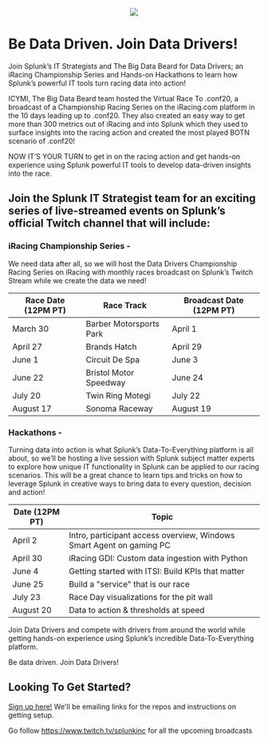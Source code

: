 <p align="center">
  <img src="https://cdn.discordapp.com/attachments/812163910316458016/812366549201584158/DataDrivers-Small.png">
</p>


# Be Data Driven.  Join Data Drivers!
Join Splunk’s IT Strategists and The Big Data Beard for Data Drivers; an iRacing Championship Series and Hands-on Hackathons to learn how Splunk’s powerful IT tools turn racing data into action!

ICYMI, The Big Data Beard team hosted the Virtual Race To .conf20, a broadcast of a Championship Racing Series on the iRacing.com platform in the 10 days leading up to .conf20.  They also created an easy way to get more than 300 metrics out of iRacing and into Splunk which they used to surface insights into the racing action and created the most played BOTN scenario of .conf20! 

NOW IT’S YOUR TURN to get in on the racing action and get hands-on experience using Splunk powerful IT tools to develop data-driven insights into the race.

## Join the Splunk IT Strategist team for an exciting series of live-streamed events on Splunk’s official Twitch channel that will include:

### iRacing Championship Series - 
We need data after all, so we will host the Data Drivers Championship Racing Series on iRacing with monthly races broadcast on Splunk’s Twitch Stream while we create the data we need!  

| Race Date (12PM PT) | Race Track              | Broadcast Date (12PM PT) |
|---------------------|-------------------------|--------------------------|
| March 30            | Barber Motorsports Park | April 1                  |
| April 27            | Brands Hatch            | April 29                 |
| June 1              | Circuit De Spa          | June 3                   |
| June 22             | Bristol Motor Speedway  | June 24                  |
| July 20             | Twin Ring Motegi        | July 22                  |
| August 17           | Sonoma Raceway          | August 19                |


### Hackathons - 
Turning data into action is what Splunk’s Data-To-Everything platform is all about, so we’ll be hosting a live session with Splunk subject matter experts to explore how unique IT functionality in Splunk can be applied to our racing scenarios.  This will be a great chance to learn tips and tricks on how to leverage Splunk in creative ways to bring data to every question, decision and action!

| Date (12PM PT) | Topic                                                                |
|----------------|----------------------------------------------------------------------|
| April 2        | Intro, participant access overview, Windows Smart Agent on gaming PC |
| April 30       | iRacing GDI: Custom data ingestion with Python                       |
| June 4         | Getting started with ITSI: Build KPIs that matter                    |
| June 25        | Build a "service" that is our race                                   |
| July 23        | Race Day visualizations for the pit wall                             |
| August 20      | Data to action & thresholds at speed                                 |


Join Data Drivers and compete with drivers from around the world while getting hands-on experience using Splunk’s incredible Data-To-Everything platform.  

Be data driven. Join Data Drivers! 


## Looking To Get Started?

[Sign up here!](https://events.splunk.com/Join_DataDrivers) We'll be emailing links for the repos and instructions on getting setup.

Go follow https://www.twitch.tv/splunkinc for all the upcoming broadcasts
